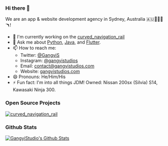 ### Hi there 👋

We are an app & website development agency in Sydney, Australia 🇦🇺🌉🦘🐨🪃! 

- 🔭 I'm currently working on the [curved_navigation_rail](https://github.com/gangyistudios/curved_navigation_rail)
- 💬 Ask me about [Python](https://www.python.org/), [Java](https://www.java.com/en/), and [Flutter](https://flutter.dev).
- 📫 How to reach me: 
  - Twitter:   [@GangyiS](https://twitter.com/GangyiS)
  - Instagram: [@gangyistudios](https://www.instagram.com/gangyistudios/)
  - Email:     [contact@gangyistudios.com](mailto:contact@gangyistudios.com)
  - Website:   [gangyistudios.com](http://gangyistudios.com)
- 😄 Pronouns: He/Him/His
- ⚡ Fun fact: I'm into all things JDM! Owned: Nissan 200sx (Silvia) S14, Kawasaki Ninja 300. 

### Open Source Projects

[![curved_navigation_rail](https://github-readme-stats.vercel.app/api/pin/?username=gangyistudios&repo=curved_navigation_rail)](https://github.com/gangyistudios/curved_navigation_rail)


### Github Stats

[![GangyiStudio's Github Stats](https://github-readme-stats.vercel.app/api?username=gangyistudios&count_private=true&theme=default&show_icons=true)]()

<!--
**gangyistudios/gangyistudios** is a ✨ _special_ ✨ repository because its `README.md` (this file) appears on your GitHub profile.

Here are some ideas to get you started:

- 🔭 I’m currently working on ...
- 🌱 I’m currently learning ...
- 👯 I’m looking to collaborate on ...
- 🤔 I’m looking for help with ...
- 💬 Ask me about ...
- 📫 How to reach me: ...
- 😄 Pronouns: ...
- ⚡ Fun fact: ...
-->
